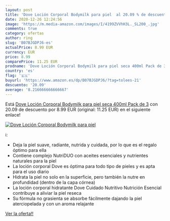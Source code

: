 ```yaml
---
layout: post
title: 'Dove Loción Corporal Bodymilk para piel  al 20.09 % de descuento'
date: 2020-12-26 12:24:56
image: 'https://m.media-amazon.com/images/I/4199ZVVhH3L._SL200_.jpg'
comments: true
category: ofertas
author: ring
slug: 'B07BJGDPJ6-es'
actualPrice: 8.99 EUR
currency: EUR
price: 8.99
comparePrice: 11.25 EUR
prodname: 'Dove Loción Corporal Bodymilk para piel seca 400ml Pack de 3'
country: 'es'
flag: '🇪🇸'
buyurl: 'https://www.amazon.es/dp/B07BJGDPJ6/?tag=tolees-21'
descuento: '20.09'
average: '8.216666666666667'
---
```


Está [Dove Loción Corporal Bodymilk para piel seca 400ml Pack de 3](https://www.amazon.es/dp/B07BJGDPJ6/?tag=tolees-21) con 20.09 de descuento por 8.99 EUR (original: 11.25 EUR) en el siguiente enlace!

[![Dove Loción Corporal Bodymilk para piel ](https://m.media-amazon.com/images/I/4199ZVVhH3L._SL200_.jpg)](https://www.amazon.es/dp/B07BJGDPJ6/?tag=tolees-21)

ℹ️:

- Deja la piel suave, radiante, nutrida y cuidada, por lo que es el regalo óptimo para ella
- Contiene complejo NutriDUO con aceites esenciales y nutrientes naturales para la piel
- La loción corporal Dove es óptima para todo tipo de pieles y es apta para el uso diario
- Hidrata la piel no solo en la superficie, pero también la nutre en profundidad (dentro de la capa córnea)
- La loción corporal hidratante Dove Cuidado Nutritivo Nutrición Esencial contribuye a aliviar la piel reseca
- Su fórmula no grasienta se absorbe fácilmente dajando la piel aterciopelada y con un aroma relajante

[Ver la oferta!!](https://www.amazon.es/dp/B07BJGDPJ6/?tag=tolees-21)
